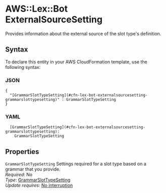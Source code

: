 # AWS::Lex::Bot ExternalSourceSetting<a name="aws-properties-lex-bot-externalsourcesetting"></a>

Provides information about the external source of the slot type's definition\.

## Syntax<a name="aws-properties-lex-bot-externalsourcesetting-syntax"></a>

To declare this entity in your AWS CloudFormation template, use the following syntax:

### JSON<a name="aws-properties-lex-bot-externalsourcesetting-syntax.json"></a>

```
{
  "[GrammarSlotTypeSetting](#cfn-lex-bot-externalsourcesetting-grammarslottypesetting)" : GrammarSlotTypeSetting
}
```

### YAML<a name="aws-properties-lex-bot-externalsourcesetting-syntax.yaml"></a>

```
  [GrammarSlotTypeSetting](#cfn-lex-bot-externalsourcesetting-grammarslottypesetting): 
    GrammarSlotTypeSetting
```

## Properties<a name="aws-properties-lex-bot-externalsourcesetting-properties"></a>

`GrammarSlotTypeSetting`  <a name="cfn-lex-bot-externalsourcesetting-grammarslottypesetting"></a>
Settings required for a slot type based on a grammar that you provide\.  
*Required*: No  
*Type*: [GrammarSlotTypeSetting](aws-properties-lex-bot-grammarslottypesetting.md)  
*Update requires*: [No interruption](https://docs.aws.amazon.com/AWSCloudFormation/latest/UserGuide/using-cfn-updating-stacks-update-behaviors.html#update-no-interrupt)